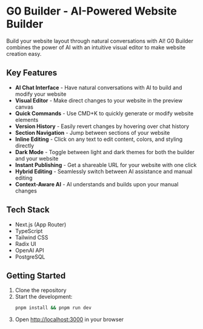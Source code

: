 # G0 Builder - AI-Powered Website Builder

Build your website layout through natural conversations with AI! G0 Builder combines the power of AI with an intuitive visual editor to make website creation easy.

## Key Features

- **AI Chat Interface** - Have natural conversations with AI to build and modify your website
- **Visual Editor** - Make direct changes to your website in the preview canvas
- **Quick Commands** - Use CMD+K to quickly generate or modify website elements
- **Version History** - Easily revert changes by hovering over chat history
- **Section Navigation** - Jump between sections of your website
- **Inline Editing** - Click on any text to edit content, colors, and styling directly
- **Dark Mode** - Toggle between light and dark themes for both the builder and your website
- **Instant Publishing** - Get a shareable URL for your website with one click
- **Hybrid Editing** - Seamlessly switch between AI assistance and manual editing
- **Context-Aware AI** - AI understands and builds upon your manual changes

## Tech Stack

- Next.js (App Router)
- TypeScript
- Tailwind CSS
- Radix UI
- OpenAI API
- PostgreSQL

## Getting Started

1. Clone the repository
2. Start the development:
   ```bash
   pnpm install && pnpm run dev
   ```
3. Open [http://localhost:3000](http://localhost:3000) in your browser
